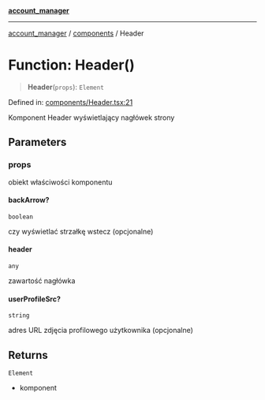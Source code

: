 [**account_manager**](../../README.md)

***

[account_manager](../../modules.md) / [components](../README.md) / Header

# Function: Header()

> **Header**(`props`): `Element`

Defined in: [components/Header.tsx:21](https://github.com/DawLip/programowanie-zespolowe/blob/7db6c4f7e8feac59e458adcc08c8cc70f3a35b0d/website/app/components/Header.tsx#L21)

Komponent Header wyświetlający nagłówek strony

## Parameters

### props

obiekt właściwości komponentu

#### backArrow?

`boolean`

czy wyświetlać strzałkę wstecz (opcjonalne)

#### header

`any`

zawartość nagłówka

#### userProfileSrc?

`string`

adres URL zdjęcia profilowego użytkownika (opcjonalne)

## Returns

`Element`

- komponent
